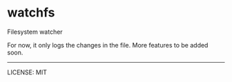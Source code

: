 # watchfs

Filesystem watcher

For now, it only logs the changes in the file.
More features to be added soon.

---
LICENSE: MIT

